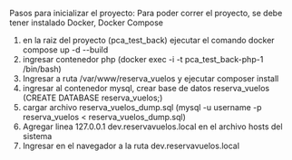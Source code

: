 Pasos para inicializar el proyecto:
Para poder correr el proyecto, se debe tener instalado Docker, Docker Compose
1. en la raiz del proyecto (pca_test_back) ejecutar el comando docker compose up -d --build
2. ingresar contenedor php (docker exec -i -t pca_test_back-php-1 /bin/bash)
3. Ingresar a ruta /var/www/reserva_vuelos y ejecutar composer install
4. ingresar al contenedor mysql, crear base de datos reserva_vuelos (CREATE DATABASE reserva_vuelos;)
5. cargar archivo reserva_vuelos_dump.sql (mysql -u username -p reserva_vuelos < reserva_vuelos_dump.sql)
6. Agregar linea 127.0.0.1 dev.reservavuelos.local en el archivo hosts del sistema
7. Ingresar en el navegador a la ruta dev.reservavuelos.local
   
